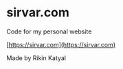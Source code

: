 # sirvar.com
Code for my personal website

[https://sirvar.com](https://sirvar.com)

Made by Rikin Katyal

